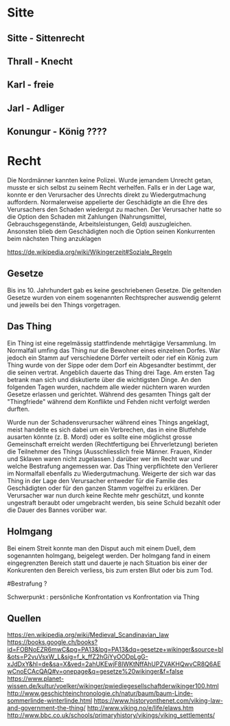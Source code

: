 # Sitte 

## Sitte - Sittenrecht

## Thrall - Knecht

## Karl - freie

## Jarl - Adliger

## Konungur - König ????

# Recht

Die Nordmänner kannten keine Polizei. Wurde jemandem Unrecht getan, 
musste er sich selbst zu seinem Recht verhelfen.
Falls er in der Lage war, konnte er den Verursacher des Unrechts direkt zu 
Wiedergutmachung auffordern. Normalerweise appelierte der Geschädigte an die 
Ehre des Verursachers den Schaden wiedergut zu machen. 
Der Verursacher hatte so die Option den Schaden mit 
Zahlungen (Nahrungsmittel, Gebrauchsgegenstände, Arbeitsleistungen, Geld) auszugleichen. 
Ansonsten blieb dem Geschädigten noch die Option seinen Konkurrenten beim nächsten Thing anzuklagen

https://de.wikipedia.org/wiki/Wikingerzeit#Soziale_Regeln
## Gesetze

Bis ins 10. Jahrhundert gab es keine geschriebenen Gesetze. 
Die geltenden Gesetze wurden von einem sogenannten Rechtsprecher auswendig 
gelernt und jeweils bei den Things vorgetragen.

## Das Thing

Ein Thing ist eine regelmässig stattfindende mehrtägige Versammlung. 
Im Normalfall umfing das Thing nur die Bewohner eines einzelnen Dorfes. 
War jedoch ein Stamm auf verschiedene Dörfer verteilt oder rief ein König zum Thing wurde von der Sippe oder dem Dorf 
ein Abgesandter bestimmt, der die seinen vertrat. Angeblich dauerte das Thing drei Tage. Am ersten Tag betrank man sich 
und diskutierte über die wichtigsten Dinge. An den folgenden Tagen wurden, nachdem alle wieder nüchtern waren wurden Gesetze 
erlassen und gerichtet.
Während des gesamten Things galt der "Thingfriede" während dem Konflikte und Fehden nicht verfolgt werden durften.

Wurde nun der Schadensverursacher während eines Things angeklagt, 
meist handelte es sich dabei um ein Verbrechen, das in eine Blutfehde ausarten könnte (z. B. Mord) 
oder es sollte eine möglichst grosse Gemeinschaft erreicht werden (Rechtfertigung bei Ehrverletzung) 
berieten die Teilnehmer des Things (Ausschliesslich freie Männer. Frauen, Kinder und Sklaven waren nicht zugelassen.) 
darüber wer im Recht war und welche Bestrafung angemessen war. Das Thing verpflichtete den Verlierer im Normalfall 
ebenfalls zu Wiedergutmachung. Weigerte der sich war das Thing in der Lage den Verursacher entweder für die Familie des 
Geschädigten oder für den ganzen Stamm vogelfrei zu erklären. Der Verursacher war nun durch keine Rechte mehr geschützt, 
und konnte ungestraft beraubt oder umgebracht werden, bis seine Schuld bezahlt oder die Dauer des Bannes vorüber war.

## Holmgang

Bei einem Streit konnte man den Disput auch mit einem Duell, 
dem sogenannten holmgang, beigelegt werden. Der holmgang fand in einem 
eingegrenzten Bereich statt und dauerte je nach Situation bis einer der Konkurenten 
den Bereich verliess, bis zum ersten Blut oder bis zum Tod.



#Bestrafung ?



Schwerpunkt : persönliche Konfrontation vs Konfrontation via Thing


## Quellen
https://en.wikipedia.org/wiki/Medieval_Scandinavian_law
https://books.google.ch/books?id=FOBNoEZR6mwC&pg=PA13&lpg=PA13&dq=gesetze+wikinger&source=bl&ots=P2vuVsxW_L&sig=f_k_ffZ2hGiYyOODpLgG-xJdDxY&hl=de&sa=X&ved=2ahUKEwjF8IWKtNffAhUPZVAKHQwvCR8Q6AEwCnoECAcQAQ#v=onepage&q=gesetze%20wikinger&f=false
https://www.planet-wissen.de/kultur/voelker/wikinger/pwiediegesellschaftderwikinger100.html
http://www.geschichteinchronologie.ch/natur/baum/baum-Linde-sommerlinde-winterlinde.html
https://www.historyonthenet.com/viking-law-and-government-the-thing/
http://www.viking.no/e/life/elaws.htm  
http://www.bbc.co.uk/schools/primaryhistory/vikings/viking_settlements/
